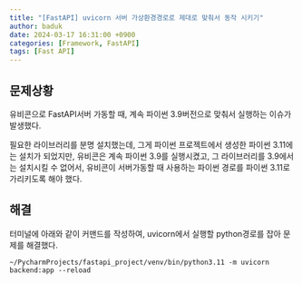```yaml
---
title: "[FastAPI] uvicorn 서버 가상환경경로로 제대로 맞춰서 동작 시키기"
author: baduk
date: 2024-03-17 16:31:00 +0900
categories: [Framework, FastAPI]
tags: [Fast API]
---
```

## 문제상황
유비콘으로 FastAPI서버 가동할 때, 계속 파이썬 3.9버전으로 맞춰서 실행하는 이슈가 발생했다.

필요한 라이브러리를 분명 설치했는데, 그게 파이썬 프로젝트에서 생성한 파이썬 3.11에는 설치가 되었지만, 유비콘은 계속 파이썬 3.9를 실행시켰고, 그 라이브러리를 3.9에서는 설치시킬 수 없어서, 유비콘이 서버가동할 때 사용하는 파이썬 경로를 파이썬 3.11로 가리키도록 해야 했다.

## 해결
터미널에 아래와 같이 커맨드를 작성하여, uvicorn에서 실행할 python경로를 잡아 문제를 해결했다.

```shell
~/PycharmProjects/fastapi_project/venv/bin/python3.11 -m uvicorn backend:app --reload
```